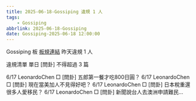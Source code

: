 ```yaml
---
title: 2025-06-18-Gossiping 違規 1 人
tags:
    - Gossiping
abbrlink: 2025-06-18-Gossiping
date: Gossiping-2025-06-18 12:00:00
---
```

Gossiping 板 [板規連結](https://www.ptt.cc/bbs/Gossiping/M.1637425085.A.07D.html)
昨天違規 1 人
<!-- more -->

違規清單
單日 [問卦] 不得超過 3 篇

6/17 LeonardoChen □ [問卦] 五郎第一餐才吃800日圓？
6/17 LeonardoChen □ [問卦] 現在當美加人不見得好吧？
6/17 LeonardoChen □ [問卦] 日本稅重還很多人愛移民？
6/17 LeonardoChen □ [問卦] 新聞說台人去澳洲申請難民…